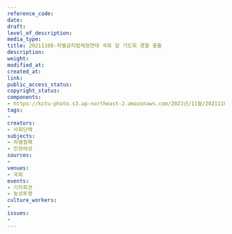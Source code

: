 ```yaml
---
reference_code: 
date: 
draft: 
level_of_description: 
media_type: 
title: 20211108-차별금지법제정연대 국회 앞 기도회 경찰 충돌
description: 
weight: 
modified_at: 
created_at: 
link: 
public_access_status: 
copyright_status: 
components:
- https://kctu-photo.s3.ap-northeast-2.amazonaws.com/2021년/11월/20211108-차별금지법제정연대+국회+앞+기도회+경찰+충돌/404460_63909_2146.jpg
tags:
- 
creators:
- 사회단체
subjects:
- 차별철폐
- 인권여성
sources:
- 
venues:
- 국회
events:
- 기자회견
- 농성투쟁
culture_workers:
- 
issues:
- 
---
```

